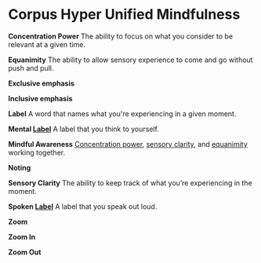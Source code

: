 # Corpus Hyper Unified Mindfulness

<a name="concentration"></a>**Concentration Power** The ability to focus on what you consider to be relevant at a given time.

<a name="equanimity"></a>**Equanimity** The ability to allow sensory experience to come and go without push and pull.

**Exclusive emphasis**

**Inclusive emphasis**

**Label** A word that names what you're experiencing in a given moment.

**Mental [Label](#label)** A label that you think to yourself.

**Mindful Awareness** [Concentration power](#concentration), [sensory clarity](#sensory_clarity), and [equanimity](#equanimity) working together.

**Noting**

<a name="sensory_clarity"></a>**Sensory Clarity** The ability to keep track of what you’re experiencing in the moment.

**Spoken [Label](#label)** A label that you speak out loud.

**Zoom**

**Zoom In**

**Zoom Out**
